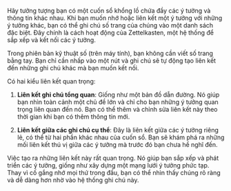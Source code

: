 Hãy tưởng tượng bạn có một cuốn sổ khổng lồ chứa đầy các ý tưởng và thông tin khác nhau. Khi bạn muốn nhớ hoặc liên kết một ý tưởng với những ý tưởng khác, bạn có thể ghi chú số trang của chúng vào một danh sách đặc biệt. Đây chính là cách hoạt động của Zettelkasten, một hệ thống để sắp xếp và kết nối các ý tưởng.

Trong phiên bản kỹ thuật số (trên máy tính), bạn không cần viết số trang bằng tay. Bạn chỉ cần nhấp vào một nút và ghi chú sẽ tự động tạo liên kết đến những ghi chú khác mà bạn muốn kết nối.

Có hai kiểu liên kết quan trọng:

1. **Liên kết ghi chú tổng quan**: Giống như một bản đồ dẫn đường. Nó giúp bạn nhìn toàn cảnh một chủ đề lớn và chỉ cho bạn những ý tưởng quan trọng liên quan đến nó. Bạn có thể thêm và chỉnh sửa liên kết này theo thời gian khi bạn có thêm thông tin mới.
    
2. **Liên kết giữa các ghi chú cụ thể**: Đây là liên kết giữa các ý tưởng riêng lẻ, có thể từ hai phần khác nhau của cuốn sổ. Bạn sẽ khám phá ra những mối liên kết thú vị giữa các ý tưởng mà trước đó bạn chưa hề nghĩ đến.
    

Việc tạo ra những liên kết này rất quan trọng. Nó giúp bạn sắp xếp và phát triển các ý tưởng, giống như xây dựng một mạng lưới ý tưởng phức tạp. Thay vì cố gắng nhớ mọi thứ trong đầu, bạn có thể nhìn thấy chúng rõ ràng và dễ dàng hơn nhờ vào hệ thống ghi chú này.
